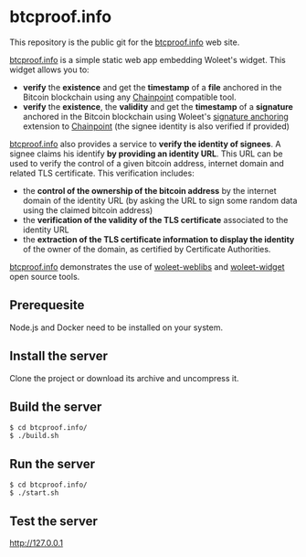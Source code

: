 # btcproof.info

This repository is the public git for the [btcproof.info](http://btcproof.info) web site.

[btcproof.info](http://btcproof.info) is a simple static web app embedding Woleet's widget. This widget allows you to:
- **verify** the **existence** and get the **timestamp** of a **file** anchored in the Bitcoin blockchain using any [Chainpoint](http://www.chainpoint.org/) compatible tool.</li>
- **verify** the **existence**, the **validity** and get the **timestamp** of a **signature** anchored in the Bitcoin blockchain using Woleet's <a href="https://medium.com/@woleet/beyond-data-anchoring-bee867d9be3a">signature anchoring</a> extension to [Chainpoint](http://www.chainpoint.org/#v1x) (the signee identity is also verified if provided)

[btcproof.info](http://btcproof.info) also provides a service to **verify the identity of signees**.
A signee claims his identify **by providing an identity URL**. This URL can be used to verify the control of a given bitcoin address, internet domain and related TLS certificate.
This verification includes:
- the **control of the ownership of the bitcoin address** by the internet domain of the identity URL (by asking the URL to sign some random data using the claimed bitcoin address)
- the **verification of the validity of the TLS certificate** associated to the identity URL
- the **extraction of the TLS certificate information to display the identity** of the owner of the domain, as certified by Certificate Authorities.

[btcproof.info](http://btcproof.info) demonstrates the use of [woleet-weblibs](https://github.com/woleet/woleet-weblibs) 
and [woleet-widget](https://github.com/woleet/woleet-widget) open source tools.

## Prerequesite

Node.js and Docker need to be installed on your system.

## Install the server

Clone the project or download its archive and uncompress it.

## Build the server

```shell
$ cd btcproof.info/
$ ./build.sh
```

## Run the server

```shell
$ cd btcproof.info/
$ ./start.sh
```

## Test the server

http://127.0.0.1

